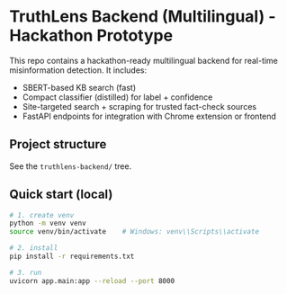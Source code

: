 # TruthLens Backend (Multilingual) - Hackathon Prototype

This repo contains a hackathon-ready multilingual backend for real-time misinformation detection.
It includes:
- SBERT-based KB search (fast)
- Compact classifier (distilled) for label + confidence
- Site-targeted search + scraping for trusted fact-check sources
- FastAPI endpoints for integration with Chrome extension or frontend

## Project structure
See the `truthlens-backend/` tree.

## Quick start (local)
```bash
# 1. create venv
python -m venv venv
source venv/bin/activate    # Windows: venv\\Scripts\\activate

# 2. install
pip install -r requirements.txt

# 3. run
uvicorn app.main:app --reload --port 8000
